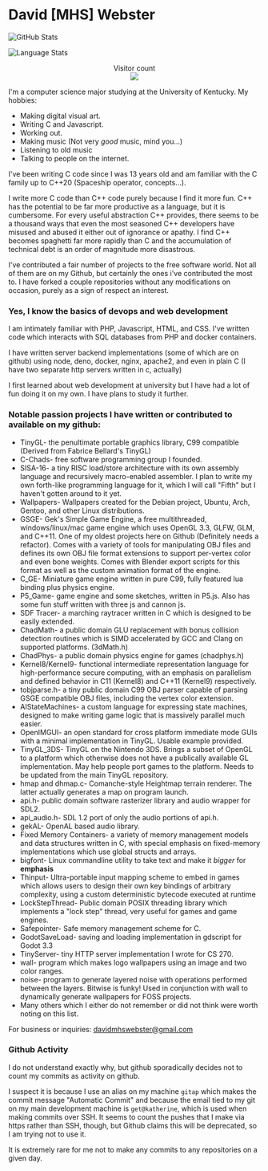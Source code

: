 # David [MHS] Webster
![GitHub Stats](https://github-readme-stats.vercel.app/api?username=gek169&count_private=true&show_icons=true&theme=github_dark)

![Language Stats](
https://github-readme-stats.vercel.app/api/top-langs/?username=gek169&layout=compact&theme=github_dark
)

<p align="center"> 
  Visitor count<br>
  <img src="https://profile-counter.glitch.me/gek169/count.svg" />

I'm a computer science major studying at the University of Kentucky. My hobbies:

* Making digital visual art.
* Writing C and Javascript.
* Working out.
* Making music (Not very *good* music, mind you...)
* Listening to old music
* Talking to people on the internet.

I've been writing C code since I was 13 years old and am familiar with the C family up to C++20 (Spaceship operator, concepts...).

I write more C code than C++ code purely because I find it more fun. C++ has the potential to be far more productive as a language, but it is cumbersome. For every useful abstraction C++ provides, there seems to be a thousand ways that even the most seasoned C++ developers have misused and abused it either out of ignorance or apathy. I find C++ becomes spaghetti far more rapidly than C and the accumulation of technical debt is an order of magnitude more disastrous.

I've contributed a fair number of projects to the free software world. Not all of them are on my Github, but certainly the ones i've contributed the most to. I have forked a couple repositories without any modifications on occasion, purely as a sign of respect an interest.


### Yes, I know the basics of devops and web development
I am intimately familiar with PHP, Javascript, HTML, and CSS. I've written code
which interacts with SQL databases from PHP and docker containers.

I have written server backend implementations (some of which are on github) using node, deno, docker, nginx, apache2, and even in plain C (I have two separate http servers written in c, actually)

I first learned about web development at university but I have had a lot of fun doing it on my own. I have plans to study it further.


### Notable passion projects I have written or contributed to available on my github:
* TinyGL- the penultimate portable graphics library, C99 compatible (Derived from Fabrice Bellard's TinyGL)
* C-Chads- free software programming group I founded.
* SISA-16- a tiny RISC load/store architecture with its own assembly language and recursively macro-enabled assembler. I plan to write my own forth-like programming language for it, which I will call "Fifth" but I haven't gotten around to it yet.
* Wallpapers- Wallpapers created for the Debian project, Ubuntu, Arch, Gentoo, and other Linux distributions.
* GSGE- Gek's Simple Game Engine, a free multithreaded, windows/linux/mac game engine which uses OpenGL 3.3, GLFW, GLM, and C++11. One of my oldest projects here on Github (Definitely needs a refactor). Comes with a variety of tools for manipulating OBJ files and defines its own OBJ file format extensions to support per-vertex color and even bone weights. Comes with Blender export scripts for this format as well as the custom animation format of the engine.
* C_GE- Miniature game engine written in pure C99, fully featured lua binding plus physics engine.
* P5_Game- game engine and some sketches, written in P5.js. Also has some fun stuff written with three js and cannon js.
* SDF Tracer- a marching raytracer written in C which is designed to be easily extended.
* ChadMath- a public domain GLU replacement with bonus collision detection routines which is SIMD accelerated by GCC and Clang on supported platforms. (3dMath.h)
* ChadPhys- a public domain physics engine for games (chadphys.h)
* Kernel8/Kernel9- functional intermediate representation language for high-performance secure computing, with an emphasis on parallelism and defined behavior in C11 (Kernel8) and C++11 (Kernel9) respectively.
* tobjparse.h- a tiny public domain C99 OBJ parser capable of parsing GSGE compatible OBJ files, including the vertex color extension.
* AIStateMachines- a custom language for expressing state machines, designed to make writing game logic that is massively parallel much easier.
* OpenIMGUI- an open standard for cross platform immediate mode GUIs with a minimal implementation in TinyGL. Usable example provided.
* TinyGL_3DS- TinyGL on the Nintendo 3DS. Brings a subset of OpenGL to a platform which otherwise does not have a publically available GL implementation. May help people port games to the platform. Needs to be updated from the main TinyGL repository.
* hmap and dhmap.c- Comanche-style Heightmap terrain renderer. The latter actually generates a map on program launch.
* api.h- public domain software rasterizer library and audio wrapper for SDL2.
* api_audio.h- SDL 1.2 port of only the audio portions of api.h.
* gekAL- OpenAL based audio library.
* Fixed Memory Containers- a variety of memory management models and data structures written in C, with special emphasis on fixed-memory implementations which use global structs and arrays.
* bigfont- Linux commandline utility to take text and make it *bigger* for __emphasis__
* Thinput- Ultra-portable input mapping scheme to embed in games which allows users to design their own key bindings of arbitrary complexity, using a custom deterministic bytecode executed at runtime
* LockStepThread- Public domain POSIX threading library which implements a "lock step" thread, very useful for games and game engines.
* Safepointer- Safe memory management scheme for C.
* GodotSaveLoad- saving and loading implementation in gdscript for Godot 3.3
* TinyServer- tiny HTTP server implementation I wrote for CS 270.
* wall- program which makes logo wallpapers using an image and two color ranges.
* noise- program to generate layered noise with operations performed between the layers. Bitwise is funky! Used in conjunction with wall to dynamically generate wallpapers for FOSS projects.
* Many others which I either do not remember or did not think were worth noting on this list.

For business or inquiries:
davidmhswebster@gmail.com

<!--
**gek169/gek169** is a ✨ _special_ ✨ repository because its `README.md` (this file) appears on your GitHub profile.

Here are some ideas to get you started:

- 🔭 I’m currently working on ...
- 🌱 I’m currently learning ...
- 👯 I’m looking to collaborate on ...
- 🤔 I’m looking for help with ...
- 💬 Ask me about ...
- 📫 How to reach me: ...
- 😄 Pronouns: ...
- ⚡ Fun fact: ...
-->

### Github Activity
I do not understand exactly why, but github sporadically decides not to count my commits as activity on github.

I suspect it is because I use an alias on my machine `gitap` which makes the commit message "Automatic Commit" and because the email tied to my git on my main development machine is `get@katherine`, which is used when making commits over SSH. It seems to count the pushes that I make via https rather than SSH, though, but Github claims this will be deprecated, so I am trying not to use it.

It is extremely rare for me not to make any commits to any repositories on a given day.
